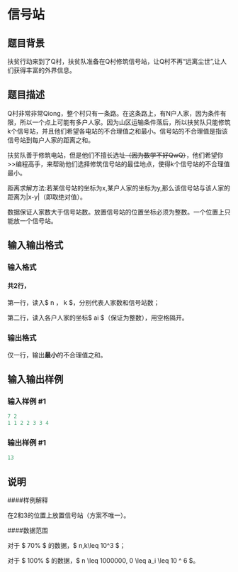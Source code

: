 # 信号站

## 题目背景

 扶贫行动来到了Q村，扶贫队准备在Q村修筑信号站，让Q村不再“远离尘世”,让人们获得丰富的外界信息。

## 题目描述

 Q村非常非常Qiong，整个村只有一条路。在这条路上，有N户人家，因为条件有限，所以一个点上可能有多户人家。因为山区运输条件落后，所以扶贫队只能修筑k个信号站，并且他们希望各电站的不合理值之和最小。信号站的不合理值是指该信号站到每户人家的距离之和。

扶贫队善于修筑电站，但是他们不擅长选址~~（因为数学不好QwQ）~~，他们希望你>>编程高手，来帮助他们选择修筑信号站的最佳地点，使得k个信号站的不合理值最小。

距离求解方法:若某信号站的坐标为x,某户人家的坐标为y,那么该信号站与该人家的距离为|x-y|（即取绝对值）。

数据保证人家数大于信号站数。放置信号站的位置坐标必须为整数。一个位置上只能放一个信号站。

## 输入输出格式

### 输入格式

#### 共2行，

第一行，读入$ n $，$ k $，分别代表人家数和信号站数；

第二行，读入各户人家的坐标$ ai $（保证为整数），用空格隔开。

### 输出格式

仅一行，输出**最小**的不合理值之和。

## 输入输出样例

### 输入样例 #1

```cpp
7 2
1 1 2 2 3 3 4
```


### 输出样例 #1

```cpp
13
```


## 说明

####样例解释

在2和3的位置上放置信号站（方案不唯一）。

####数据范围

对于 $ 70\% $ 的数据，$ n,k\leq 10^3 $；

对于 $ 100\% $ 的数据，$ n \leq 1000000, 0 \leq a_i \leq 10 ^ 6 $。

